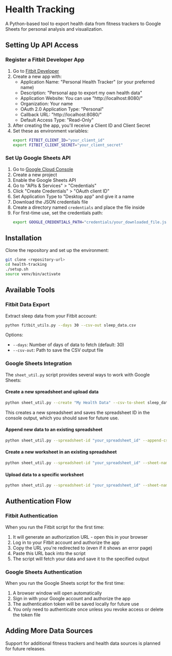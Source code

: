 # Health Tracking

A Python-based tool to export health data from fitness trackers to Google Sheets for personal analysis and visualization.

## Setting Up API Access

### Register a Fitbit Developer App

1. Go to [Fitbit Developer](https://dev.fitbit.com/apps/new)
2. Create a new app with:
   * Application Name: "Personal Health Tracker" (or your preferred name)
   * Description: "Personal app to export my own health data"
   * Application Website: You can use "http://localhost:8080/"
   * Organization: Your name
   * OAuth 2.0 Application Type: "Personal"
   * Callback URL: "http://localhost:8080/"
   * Default Access Type: "Read-Only"
3. After creating the app, you'll receive a Client ID and Client Secret
4. Set these as environment variables:
   ```bash
   export FITBIT_CLIENT_ID="your_client_id"
   export FITBIT_CLIENT_SECRET="your_client_secret"
   ```

### Set Up Google Sheets API

1. Go to [Google Cloud Console](https://console.cloud.google.com/)
2. Create a new project
3. Enable the Google Sheets API
4. Go to "APIs & Services" > "Credentials"
5. Click "Create Credentials" > "OAuth client ID"
6. Set Application Type to "Desktop app" and give it a name
7. Download the JSON credentials file
8. Create a directory named `credentials` and place the file inside
9. For first-time use, set the credentials path:
   ```bash
   export GOOGLE_CREDENTIALS_PATH="credentials/your_downloaded_file.json"
   ```

## Installation

Clone the repository and set up the environment:

```bash
git clone <repository-url>
cd health-tracking
./setup.sh
source venv/bin/activate
```

## Available Tools

### Fitbit Data Export

Extract sleep data from your Fitbit account:

```bash
python fitbit_utils.py --days 30 --csv-out sleep_data.csv
```

Options:
- `--days`: Number of days of data to fetch (default: 30)
- `--csv-out`: Path to save the CSV output file

### Google Sheets Integration

The `sheet_util.py` script provides several ways to work with Google Sheets:

#### Create a new spreadsheet and upload data

```bash
python sheet_util.py --create "My Health Data" --csv-to-sheet sleep_data.csv
```

This creates a new spreadsheet and saves the spreadsheet ID in the console output, which you should save for future use.

#### Append new data to an existing spreadsheet

```bash
python sheet_util.py --spreadsheet-id "your_spreadsheet_id" --append-csv new_data.csv
```

#### Create a new worksheet in an existing spreadsheet

```bash
python sheet_util.py --spreadsheet-id "your_spreadsheet_id" --sheet-name "New Sheet" --create-sheet
```

#### Upload data to a specific worksheet

```bash
python sheet_util.py --spreadsheet-id "your_spreadsheet_id" --sheet-name "Sheet Name" --csv-to-sheet data.csv
```

## Authentication Flow

### Fitbit Authentication

When you run the Fitbit script for the first time:

1. It will generate an authorization URL - open this in your browser
2. Log in to your Fitbit account and authorize the app
3. Copy the URL you're redirected to (even if it shows an error page)
4. Paste this URL back into the script
5. The script will fetch your data and save it to the specified output

### Google Sheets Authentication

When you run the Google Sheets script for the first time:

1. A browser window will open automatically
2. Sign in with your Google account and authorize the app
3. The authentication token will be saved locally for future use
4. You only need to authenticate once unless you revoke access or delete the token file

## Adding More Data Sources

Support for additional fitness trackers and health data sources is planned for future releases.